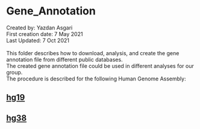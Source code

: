 # Gene_Annotation
Created by: Yazdan Asgari<br>
First creation date: 7 May 2021<br>
Last Updated: 7 Oct 2021<br><br>
This folder describes how to download, analysis, and create the gene annotation file from different public databases.<br>
The created gene annotation file could be used in different analyses for our group.<br>
The procedure is described for the following Human Genome Assembly:<br>
## [hg19](1_hg19)
## [hg38](2_hg38)

